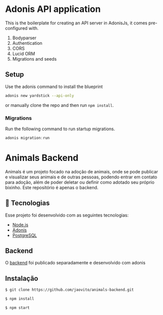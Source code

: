 # Adonis API application

This is the boilerplate for creating an API server in AdonisJs, it comes pre-configured with.

1. Bodyparser
2. Authentication
3. CORS
4. Lucid ORM
5. Migrations and seeds

## Setup

Use the adonis command to install the blueprint

```bash
adonis new yardstick --api-only
```

or manually clone the repo and then run `npm install`.


### Migrations

Run the following command to run startup migrations.

```js
adonis migration:run
```
# Animals Backend
Animals é um projeto focado na adoção de animais, onde se pode publicar e visualizar seus animais e de outras pessoas, podendo entrar em contato para adoção, além de poder deletar ou definir como adotado seu próprio bixinho.
Este repositório é apenas o backend.

## 🚀 Tecnologias

Esse projeto foi desenvolvido com as seguintes tecnologias:

- [Node.js](https://nodejs.org/en/)
- [Adonis](https://adonisjs.com)
- [PostgreSQL](https://www.postgresql.org)

## Backend
O [backend](https://github.com/jaovito/animals-backend) foi publicado separadamente e desenvolvido com adonis

## Instalação

```bash
$ git clone https://github.com/jaovito/animals-backend.git
```

```bash
$ npm install 
```

```bash
$ npm start
```

